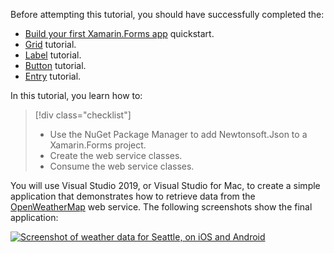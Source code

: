 Before attempting this tutorial, you should have successfully completed the:

- [Build your first Xamarin.Forms app](~/get-started/first-app/index.md) quickstart.
- [Grid](~/get-started/tutorials/grid/index.yml) tutorial.
- [Label](~/get-started/tutorials/label/index.yml) tutorial.
- [Button](~/get-started/tutorials/button/index.yml) tutorial.
- [Entry](~/get-started/tutorials/entry/index.yml) tutorial.

In this tutorial, you learn how to:

> [!div class="checklist"]
>
> - Use the NuGet Package Manager to add Newtonsoft.Json to a Xamarin.Forms project.
> - Create the web service classes.
> - Consume the web service classes.

You will use Visual Studio 2019, or Visual Studio for Mac, to create a simple application that demonstrates how to retrieve data from the [OpenWeatherMap](https://openweathermap.org/) web service. The following screenshots show the final application:

[![Screenshot of weather data for Seattle, on iOS and Android](../images/consume-web-service.png "Seattle weather data")](../images/consume-web-service-large.png#lightbox "Seattle weather data")
